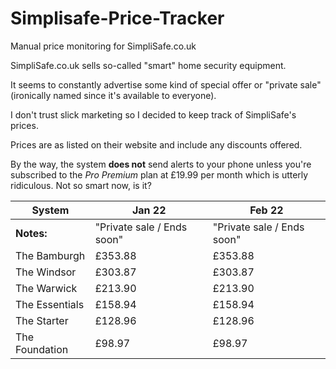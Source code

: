 # Simplisafe-Price-Tracker
Manual price monitoring for SimpliSafe.co.uk

SimpliSafe.co.uk sells so-called "smart" home security equipment.

It seems to constantly advertise some kind of special offer or "private sale" (ironically named since it's available to everyone).

I don't trust slick marketing so I decided to keep track of SimpliSafe's prices.

Prices are as listed on their website and include any discounts offered.

By the way, the system **does not** send alerts to your phone unless you're subscribed to the *Pro Premium* plan at £19.99 per month which is utterly ridiculous. Not so smart now, is it?

| System         | Jan 22                     | Feb 22                     |
| -------------- | ----------                 | ----------                 |
| **Notes:**     | "Private sale / Ends soon" | "Private sale / Ends soon" |
| The Bamburgh   | £353.88                    | £353.88                    |
| The Windsor    | £303.87                    | £303.87                    |
| The Warwick    | £213.90                    | £213.90                    |
| The Essentials | £158.94                    | £158.94                    |
| The Starter    | £128.96                    | £128.96                    |
| The Foundation | £98.97                     | £98.97                     |
